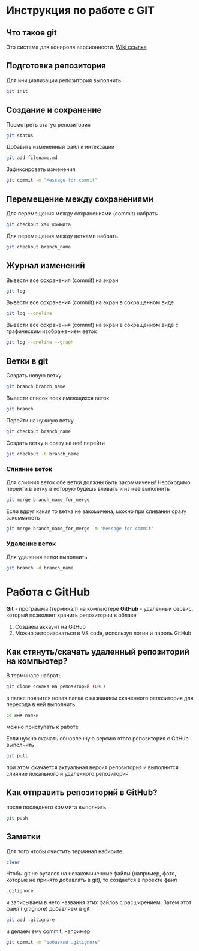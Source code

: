 # Инструкция по работе с GIT

## Что такое git
Это система для конироля версионности.
[Wiki ссылка](https://ru.wikipedia.org/wiki/Git)

## Подготовка репозитория
Для инициализации репозитория выполнить
```sh
git init
```
## Создание и сохранение
Посмотреть статус репозитория 
```sh
git status
```
Добавить измененный файл к интексации
```sh
git add filename.md
```
Зафиксировать изменения 
```sh
git commit -m "Message for commit"
```
## Перемещение между сохранениями
Для перемещения между сохранениями (commit) набрать
```sh
git checkout хэш коммита
```
Для перемещения между ветками набрать
```sh
git checkout branch_name
```
## Журнал изменений
Вывести все сохранения (commit) на экран
```sh
git log
```
Вывести все сохранения (commit) на экран в сокращенном виде
```sh
git log --oneline
```
Вывести все сохранения (commit) на экран в сокращенном виде с графическим изображением веток
```sh
git log --oneline --graph
```
## Ветки в git
Создать новую ветку
```sh
git branch branch_name
```
Вывести список всех имеющихся веток
```sh
git branch
```
Перейти на нужную ветку
```sh
git checkout branch_name
```
Создать ветку и сразу на неё перейти
```sh
git checkout -b branch_name
```
### Слияние веток
Для слияния веток обе ветки должны быть закоммичены! Необходимо перейти в ветку в которую будешь вливать и из неё выполнить
```sh
git merge branch_name_for_merge
```
Если вдруг какая то ветка не закомичена, можно при сливании сразу закоммитеть
```sh
git merge branch_name_for_merge -m "Message for commit"
```
### Удаление веток
Для удаления ветки выполнить
```sh
git branch -d branch_name
```
# Работа с GitHub
**Git** - программа (терминал) на компьютере
**GitHub** - удаленный сервис, который позволяет хранить репозитории в облаке
1. Создаем аккаунт на GitHub
2. Можно авторизоваться в VS code, используя логин и пароль GitHub

## Как стянуть/скачать удаленный репозиторий на компьютер?
В терминале набрать 
```sh
git clone ссылка на репозиторий (URL)
```
в папке появится новая папка с названием скаченного репозитория
для перехода в ней выполнить 
```sh
cd имя папки
```
можно приступать к работе

Если нужно скачать обновленную версию этого репозитория с GitHub выполнить
```sh
git pull
```
при этом скачается актуальная версия репозитория и выполнится слияние локального и удаленного репозитория
## Как отправить репозиторий в GitHub?
после последнего коммита выполнить
```sh
git push
```
## Заметки
Для того чтобы очиcтить терминал набирите
```sh
clear
```
Чтобы git не ругался на незакомиченные файлы (например, фото, которые не принято добавлять в git), то создается в проекте файл
```sh
.gitignore
```
и записываем в него названия этих файлов с расширением.
Затем этот файл (.gitignore) добавляем в git 
```sh
git add .gitignore
```
и делаем ему commit, например
```sh
git commit -m "добавили .gitignore"
```